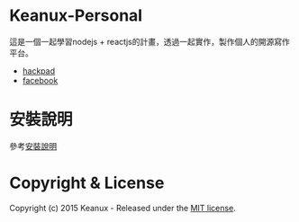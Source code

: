 # Keanux-Personal

這是一個一起學習nodejs + reactjs的計畫，透過一起實作，製作個人的開源寫作平台。

- [hackpad](https://keanux.hackpad.com/INTRO-rDTHFqtALl2)
- [facebook](https://www.facebook.com/trykeanux)

# 安裝說明

參考[安裝說明](docs/setup.md)

# Copyright & License

Copyright (c) 2015 Keanux - Released under the [MIT license](LICENSE).
